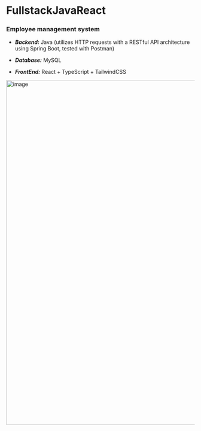# FullstackJavaReact
### Employee management system

- ***Backend:*** Java (utilizes HTTP requests with a RESTful API architecture using Spring Boot, tested with Postman)

- ***Database:*** MySQL

- ***FrontEnd:*** React + TypeScript + TailwindCSS


<img width="919" alt="image" src="https://github.com/navidasaman/FullstackJavaReact/assets/119083568/5146dcb5-3a2d-46d6-8f17-fff9e201e14b">

